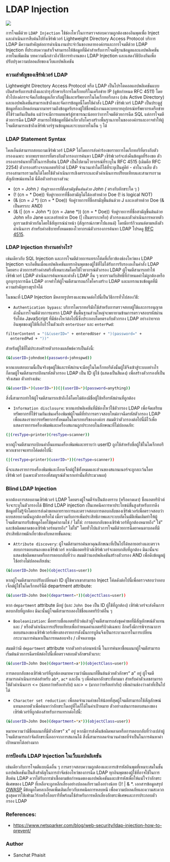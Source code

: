 # LDAP Injection

![](https://dpsvdv74uwwos.cloudfront.net/statics/img/blogposts/ldap-injection.png)

การโจมตีด้วย `LDAP Injection` ใช้ช่องโหว่ในการตรวจสอบความถูกต้องของอินพุตเพื่อ Inject และดำเนินการสืบค้นไปยังเซิร์ฟเวอร์ Lightweight Directory Access Protocol บริการ LDAP มีความสำคัญต่อการดำเนินงานประจำวันของหลายองค์กรและการโจมตีด้วย LDAP Injection ที่ประสบความสำเร็จสามารถให้ข้อมูลที่มีค่าสำหรับการโจมตีฐานข้อมูลและแอปพลิเคชันภายในเพิ่มเติม บทความนี้กล่าวถึงวิธีการทำงานของ LDAP Injection และแสดงวิธีป้องกันเพื่อปรับปรุงความปลอดภัยของเว็บแอปพลิเคชัน

### ความสำคัญของเซิร์ฟเวอร์ LDAP

Lightweight Directory Access Protocol หรือ LDAP เป็นโปรโตคอลแอปพลิเคชันแบบเปิดสำหรับการเข้าถึงและบำรุงรักษาบริการไดเร็กทอรีในเครือข่าย IP (ดูข้อกำหนด RFC 4511) โดยทั่วไปองค์กรจะจัดเก็บข้อมูลเกี่ยวกับผู้ใช้และทรัพยากรในไดเร็กทอรีกลาง (เช่น Active Directory) และแอปพลิเคชันสามารถเข้าถึงและจัดการข้อมูลนี้โดยใช้คำสั่ง LDAP เซิร์ฟเวอร์ LDAP เป็นประตูสู่ข้อมูลที่ละเอียดอ่อนมากมายรวมถึงข้อมูลรับรองผู้ใช้ชื่อพนักงานและบทบาทอุปกรณ์ทรัพยากรเครือข่ายที่ใช้ร่วมกันเป็นต้น แม้ว่าจะมีการเผยแพร่สู่สาธารณะน้อยกว่าการโจมตีด้วยการฉีด SQL แต่การโจมตีด้วยการฉีด LDAP สามารถให้ข้อมูลที่มีค่าเกี่ยวกับโครงสร้างพื้นฐานภายในขององค์กรและอาจทำให้ผู้โจมตีสามารถเข้าถึงเซิร์ฟเวอร์ฐานข้อมูลและระบบภายในอื่น ๆ ได้

### LDAP Statement Syntax

ไคลเอ็นต์สามารถสอบถามเซิร์ฟเวอร์ LDAP ได้โดยการส่งคำร้องขอรายการไดเร็กทอรีที่ตรงกับตัวกรองเฉพาะ หากพบรายการที่ตรงกับตัวกรองการค้นหา LDAP เซิร์ฟเวอร์จะส่งคืนข้อมูลที่ร้องขอ ตัวกรองการค้นหาที่ใช้ในการสืบค้น LDAP เป็นไปตามไวยากรณ์ที่ระบุใน RFC 4515 (เดิมคือ RFC 2254) ตัวกรองสร้างจากแอตทริบิวต์ LDAP จำนวนเท่าใดก็ได้ที่ระบุเป็นคู่คีย์ - ค่าในวงเล็บ ตัวกรองสามารถรวมกันได้โดยใช้ตัวดำเนินการเชิงตรรกะและตัวดำเนินการเปรียบเทียบและสามารถรวมสัญลักษณ์แทนได้ นี่คือตัวอย่างบางส่วน:

- (cn = John *) จับคู่รายการที่ชื่อสามัญขึ้นต้นด้วย John (* ตรงกับอักขระใด ๆ )
- (! (cn = * Doe)) จับคู่รายการที่ชื่อสามัญไม่ได้ลงท้ายด้วย Doe (! is logical NOT)
- (& (cn = J *) (cn = * Doe)) จับคู่รายการที่ชื่อสามัญขึ้นต้นด้วย J และลงท้ายด้วย Doe (& เป็นตรรกะ AND)
- (& (| (cn = John *) (cn = Jane *)) (cn = * Doe)) จับคู่รายการที่ชื่อสามัญขึ้นต้นด้วย John หรือ Jane และลงท้ายด้วย Doe (| เป็นตรรกะหรือ)
ตัวกรองและตัวดำเนินการหลายตัวถูกรวมเข้าด้วยกันโดยใช้สัญกรณ์นำหน้า (สัญกรณ์ภาษาโปแลนด์) โดยมีอาร์กิวเมนต์ตามหลังตัวดำเนินการ สำหรับคำอธิบายทั้งหมดของไวยากรณ์ตัวกรองการค้นหา LDAP โปรดดู [RFC 4515](https://tools.ietf.org/html/rfc4515).
                                                                                                                                                                                                                                                                      
### LDAP Injection ทำงานอย่างไร?

เช่นเดียวกับ SQL Injection และการโจมตีด้วยการแทรกโค้ดที่เกี่ยวข้องช่องโหว่ของ LDAP Injection จะเกิดขึ้นเมื่อแอปพลิเคชันแทรกอินพุตของผู้ใช้ที่ไม่ได้รับการรับรองลงในคำสั่ง LDAP โดยตรง ด้วยการสร้างค่าสตริงที่เหมาะสมโดยใช้ไวยากรณ์ตัวกรอง LDAP ผู้โจมตีสามารถทำให้เซิร์ฟเวอร์ LDAP ดำเนินการค้นหาและคำสั่ง LDAP อื่น ๆ หากรวมกับสิทธิ์ที่กำหนดค่าไม่ถูกต้องหรือถูกบุกรุกการฉีด LDAP อาจทำให้ผู้โจมตีสามารถแก้ไขโครงสร้าง LDAP และแทรกแซงข้อมูลที่มีความสำคัญทางธุรกิจได้

ในขณะที่ LDAP Injection มีหลายรูปทรงและขนาดต่อไปนี้เป็นวิธีการทั่วไปสองวิธี:

- `Authentication bypass`: บริการไดเรกทอรีมักใช้สำหรับการตรวจสอบผู้ใช้และการอนุญาตดังนั้นการโจมตีด้วยการแทรก LDAP ขั้นพื้นฐานส่วนใหญ่จะพยายามข้ามการตรวจสอบรหัสผ่าน รับโค้ด JavaScript ที่มีช่องโหว่ต่อไปนี้ซึ่งประกอบโดยตรงกับตัวกรอง LDAP อย่างง่ายจากอินพุตของผู้ใช้ที่เก็บไว้ในตัวแปร `enterUser` และ `enterPwd`:

```bash
filterContent = "(&(userID=" + enteredUser + ")(password=" + 
  enteredPwd + "))"
```
สำหรับผู้ใช้ที่ไม่ประสงค์ร้ายตัวกรองผลลัพธ์ควรเป็นดังนี้: 

```bash
(&(userID=johndoe)(password=johnspwd))
```
หากแบบสอบถามนี้เป็นจริงชุดผู้ใช้และรหัสผ่านจะมีอยู่ในไดเร็กทอรีดังนั้นผู้ใช้จึงเข้าสู่ระบบอย่างไรก็ตามผู้โจมตีสามารถป้อนรหัสตัวกรอง LDAP เป็น ID ผู้ใช้ (แสดงเป็นสีแดง) เพื่อสร้างตัวกรองที่เป็นจริงเสมอ ตัวอย่างเช่น:

```bash
(&(userID=*)(userID=*))(|(userID=*)(password=anything))
```
สิ่งนี้สามารถทำให้ผู้โจมตีสามารถเข้าถึงได้โดยไม่ต้องมีชื่อผู้ใช้หรือรหัสผ่านที่ถูกต้อง

- `Information disclosure`: หากแอปพลิเคชันที่มีช่องโหว่ใช้ตัวกรอง LDAP เพื่อจัดเตรียมทรัพยากรที่ใช้ร่วมกันเช่นเครื่องพิมพ์ผู้โจมตีที่ทำการตรวจสอบใหม่อาจฉีดรหัสตัวกรอง LDAP เพื่อแสดงรายการทรัพยากรทั้งหมดในไดเรกทอรีขององค์กร สมมติว่าตัวกรองต่อไปนี้มีไว้เพื่อแสดงรายการเครื่องพิมพ์และเครื่องสแกนถูกประกอบในลักษณะที่ไม่ปลอดภัย:

```bash
(|(resType=printer)(resType=scanner))
```
หากผู้โจมตีสามารถป้อนค่าอื่นแทนเครื่องพิมพ์และทราบว่า userID ถูกใช้สำหรับชื่อผู้ใช้ในไดเร็กทอรีพวกเขาอาจแทรกโค้ดต่อไปนี้:

```bash
(|(resType=printer)(userID=*))(resType=scanner))
```
นี่จะแสดงรายการเครื่องพิมพ์และอ็อบเจ็กต์ผู้ใช้ทั้งหมดและส่วนของสแกนเนอร์จะถูกละเว้นโดยเซิร์ฟเวอร์ (เฉพาะตัวกรองที่สมบูรณ์ตัวแรกเท่านั้นที่ประมวลผล)

### Blind LDAP Injection

หากต้องการสอบถามเซิร์ฟเวอร์ LDAP โดยตรงผู้โจมตีจำเป็นต้องทราบ (หรือคาดเดา) ชื่อแอตทริบิวต์จึงจะระบุในตัวกรองได้ Blind LDAP injection เป็นเทคนิคการหาประโยชน์ขั้นสูงสำหรับการดึงข้อมูลที่ไม่รู้จักโดยการส่งคำขอหลายรายการและตรวจสอบการตอบกลับของเซิร์ฟเวอร์เพื่อตรวจสอบว่าแบบสอบถามนั้นถูกต้องหรือไม่ เมื่อรวมกับการเพิ่มประสิทธิภาพและระบบอัตโนมัติเพิ่มเติมทำให้ผู้โจมตีสามารถรับข้อมูลโดยใช้ชุดคำถามใช่ / ไม่ใช่: การตอบกลับของเซิร์ฟเวอร์ที่ถูกต้องหมายถึง“ ใช่” และข้อผิดพลาดของเซิร์ฟเวอร์หมายถึง“ ไม่ใช่” โดยทั่วไปแล้วการโจมตีด้วยการฉีดยาคนตาบอดที่มีประสิทธิภาพมักเกี่ยวข้องกับหลายขั้นตอน:

- `Attribute discovery`: ผู้โจมตีสามารถค้นหาคุณลักษณะที่เป็นไปได้หลายอย่างและตรวจสอบการตอบสนองของเซิร์ฟเวอร์ หากมีแอตทริบิวต์เซิร์ฟเวอร์จะตอบกลับที่ถูกต้อง มิฉะนั้นจะแสดงข้อผิดพลาดหรือการตอบกลับที่ว่าง สมมติว่าแอปพลิเคชันสร้างตัวกรอง AND เพื่อดึงข้อมูลผู้ใช้อย่างไม่ปลอดภัยเช่น:

```bash
(&(userID=John Doe)(objectClass=user))
```
หากผู้โจมตีสามารถปรับเปลี่ยนค่า ID ผู้ใช้พวกเขาสามารถ Inject โค้ดดังต่อไปนี้เพื่อตรวจสอบว่าออบเจ็กต์ผู้ใช้ในไดเร็กทอรีนี้มี department attribute:

```bash
(&(userID=John Doe)(department=*))(objectClass=user))
```
หาก `department` attribute มีอยู่ (และ `John Doe` เป็น ID ผู้ใช้ที่ถูกต้อง) เซิร์ฟเวอร์จะส่งคืนการตอบกลับที่ถูกต้อง มิฉะนั้นผู้โจมตีสามารถลองใช้ชื่อแอตทริบิวต์อื่น ๆ

- `Booleanization`: มื่อทราบชื่อแอตทริบิวต์แล้วผู้โจมตีสามารถส่งชุดคำขอที่มีสัญลักษณ์ตัวแทนและ / หรือตัวดำเนินการเปรียบเทียบเพื่อกำหนดค่าแอตทริบิวต์เฉพาะ อีกครั้งมีการพิจารณาการตอบสนองของเซิร์ฟเวอร์เพียงสองรายการดังนั้นการบูลีนจึงเป็นกระบวนการในการเปลี่ยนกระบวนการค้นหาเป็นการทดสอบจริง / เท็จหลายชุด

สมมติว่ามี `department` attribute จากตัวอย่างก่อนหน้านี้ ในการค้นหาชื่อแผนกผู้โจมตีสามารถเริ่มต้นด้วยการฉีดรหัสต่อไปนี้เพื่อตรวจสอบตัวอักษรตัวแรก:

```bash
(&(userID=John Doe)(department=a*))(objectClass=user))
```
การตอบกลับของเซิร์ฟเวอร์ที่ถูกต้องหมายความว่ามีแผนกที่ขึ้นต้นด้วยตัวอักษร“ a” อยู่ ผู้โจมตีสามารถดำเนินการต่อสำหรับ `ab*`, `ac*` และอื่น ๆ เพื่อค้นหาอักขระที่ตามมา สำหรับค่าตัวเลขสามารถใช้ตัวดำเนินการ <= (น้อยกว่าหรือเท่ากับ) และ> = (มากกว่าหรือเท่ากับ) เพื่อผ่านช่องว่างค่าที่เป็นไปได้

- `Character set reduction`: เพื่อลดจำนวนคำขอให้น้อยที่สุดผู้โจมตีสามารถใช้สัญลักษณ์แทนหลายตัวเพื่อค้นหาว่าอักขระใดอยู่ที่ใดก็ได้ในค่าเป้าหมาย ตัวอย่างเช่นการตอบสนองของเซิร์ฟเวอร์ที่ถูกต้องสำหรับการแทรกต่อไปนี้:

```bash
(&(userID=John Doe)(department=*x*))(objectClass=user))
```
หมายความว่ามีชื่อแผนกที่มีตัวอักษร“ x” อยู่ หากมีการส่งคืนข้อผิดพลาดหรือการตอบกลับที่ว่างเปล่าผู้โจมตีสามารถกำจัดอักขระนี้ออกจากการสแกนได้ สิ่งนี้สามารถลดจำนวนคำขอที่จำเป็นในการค้นหาค่าเป้าหมายได้อย่างมาก

### การป้องกัน LDAP Injection ในเว็บแอปพลิเคชัน

เช่นเดียวกับการโจมตีแบบฉีดอื่น ๆ การตรวจสอบความถูกต้องและการเข้ารหัสอินพุตที่เหมาะสมในชั้นแอปพลิเคชันเป็นสิ่งสำคัญในการกำจัดช่องโหว่ของการฉีด LDAP ทุกอินพุตของผู้ใช้ที่อาจใช้ในการสืบค้น LDAP ควรได้รับการฆ่าเชื้อตามข้อกำหนดของแอปพลิเคชันและเข้ารหัสเพื่อให้แน่ใจว่าอักขระพิเศษของ LDAP ที่เหลือจะถูกหลีกเลี่ยงอย่างปลอดภัยรวมถึงอย่างน้อย ()! | & *. เอกสารข้อมูลสรุป [OWASP](https://cheatsheetseries.owasp.org/cheatsheets/LDAP_Injection_Prevention_Cheat_Sheet.html) มีข้อมูลโดยละเอียดเพิ่มเติมเกี่ยวกับเทคนิคการหลบหนี เพื่อความปลอดภัยและความสะดวกสูงสุดควรใช้เฟรมเวิร์กหรือไลบรารีที่พร้อมใช้สำหรับการหลีกเลี่ยงอักขระพิเศษและการประกอบตัวกรอง LDAP

### References:

- https://www.netsparker.com/blog/web-security/ldap-injection-how-to-prevent/


### Author
* Sanchat Phaisit
